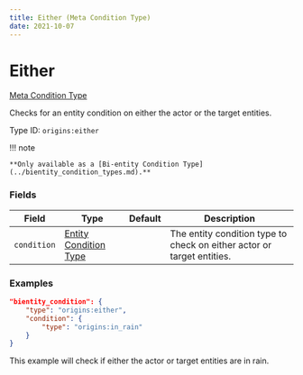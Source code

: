 ```yaml
---
title: Either (Meta Condition Type)
date: 2021-10-07
---
```


# Either

[Meta Condition Type](../meta_condition_types.md)

Checks for an entity condition on either the actor or the target entities.

Type ID: `origins:either`

!!! note

	**Only available as a [Bi-entity Condition Type](../bientity_condition_types.md).**


### Fields

Field | Type | Default | Description
------|------|---------|-------------
`condition` | [Entity Condition Type](../entity_condition_types.md) | | The entity condition type to check on either actor or target entities.


### Examples

```json
"bientity_condition": {
    "type": "origins:either",
    "condition": {
        "type": "origins:in_rain"
    }
}
```

This example will check if either the actor or target entities are in rain.
